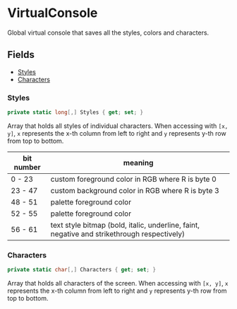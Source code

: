 ﻿# VirtualConsole

Global virtual console that saves all the styles, colors and characters.

## Fields
* [Styles](#styles)
* [Characters](#characters)

### Styles

```c#
private static long[,] Styles { get; set; }
```

Array that holds all styles of individual characters.
When accessing with `[x, y]`, `x` represents the x-th column from left to right
and `y` represents y-th row from top to bottom.

| bit number | meaning                                                                                      |
|------------|----------------------------------------------------------------------------------------------|
| 0 - 23     | custom foreground color in RGB where R is byte 0                                             |
| 23 - 47    | custom background color in RGB where R is byte 3                                             |
| 48 - 51    | palette foreground color                                                                     |
| 52 - 55    | palette foreground color                                                                     |
| 56 - 61    | text style bitmap (bold, italic, underline, faint, negative and strikethrough respectively)  |

### Characters

```C#
private static char[,] Characters { get; set; }
```

Array that holds all characters of the screen.
When accessing with `[x, y]`, `x` represents the x-th column from left to right
and `y` represents y-th row from top to bottom.